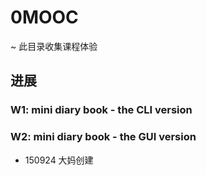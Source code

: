 # 0MOOC
~ 此目录收集课程体验

## 进展
### W1: mini diary book - the CLI version
### W2: mini diary book - the GUI version

- 150924 大妈创建